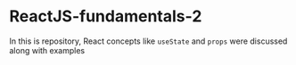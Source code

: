 # ReactJS-fundamentals-2
In this is repository, React concepts like `useState` and `props` were discussed along with examples 
